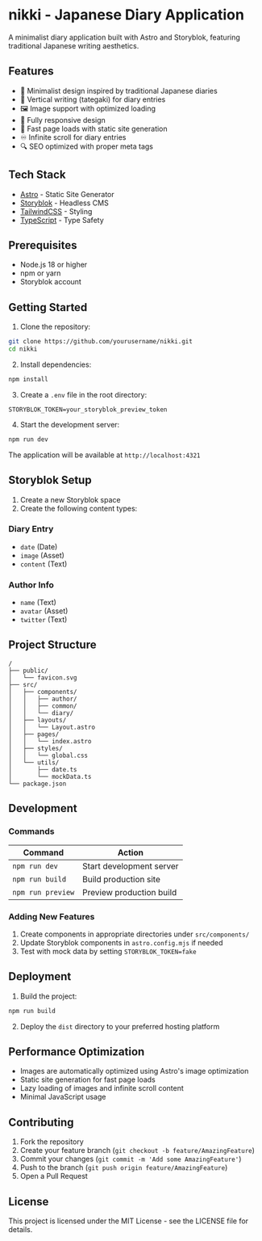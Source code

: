 # nikki - Japanese Diary Application

A minimalist diary application built with Astro and Storyblok, featuring traditional Japanese writing aesthetics.

## Features

- 🎯 Minimalist design inspired by traditional Japanese diaries
- 📝 Vertical writing (tategaki) for diary entries
- 🖼️ Image support with optimized loading
- 📱 Fully responsive design
- 🚀 Fast page loads with static site generation
- ♾️ Infinite scroll for diary entries
- 🔍 SEO optimized with proper meta tags

## Tech Stack

- [Astro](https://astro.build) - Static Site Generator
- [Storyblok](https://www.storyblok.com) - Headless CMS
- [TailwindCSS](https://tailwindcss.com) - Styling
- [TypeScript](https://www.typescriptlang.org) - Type Safety

## Prerequisites

- Node.js 18 or higher
- npm or yarn
- Storyblok account

## Getting Started

1. Clone the repository:
```bash
git clone https://github.com/yourusername/nikki.git
cd nikki
```

2. Install dependencies:
```bash
npm install
```

3. Create a `.env` file in the root directory:
```env
STORYBLOK_TOKEN=your_storyblok_preview_token
```

4. Start the development server:
```bash
npm run dev
```

The application will be available at `http://localhost:4321`

## Storyblok Setup

1. Create a new Storyblok space
2. Create the following content types:

### Diary Entry
- `date` (Date)
- `image` (Asset)
- `content` (Text)

### Author Info
- `name` (Text)
- `avatar` (Asset)
- `twitter` (Text)

## Project Structure

```
/
├── public/
│   └── favicon.svg
├── src/
│   ├── components/
│   │   ├── author/
│   │   ├── common/
│   │   └── diary/
│   ├── layouts/
│   │   └── Layout.astro
│   ├── pages/
│   │   └── index.astro
│   ├── styles/
│   │   └── global.css
│   └── utils/
│       ├── date.ts
│       └── mockData.ts
└── package.json
```

## Development

### Commands

| Command | Action |
|---------|--------|
| `npm run dev` | Start development server |
| `npm run build` | Build production site |
| `npm run preview` | Preview production build |

### Adding New Features

1. Create components in appropriate directories under `src/components/`
2. Update Storyblok components in `astro.config.mjs` if needed
3. Test with mock data by setting `STORYBLOK_TOKEN=fake`

## Deployment

1. Build the project:
```bash
npm run build
```

2. Deploy the `dist` directory to your preferred hosting platform

## Performance Optimization

- Images are automatically optimized using Astro's image optimization
- Static site generation for fast page loads
- Lazy loading of images and infinite scroll content
- Minimal JavaScript usage

## Contributing

1. Fork the repository
2. Create your feature branch (`git checkout -b feature/AmazingFeature`)
3. Commit your changes (`git commit -m 'Add some AmazingFeature'`)
4. Push to the branch (`git push origin feature/AmazingFeature`)
5. Open a Pull Request

## License

This project is licensed under the MIT License - see the LICENSE file for details.